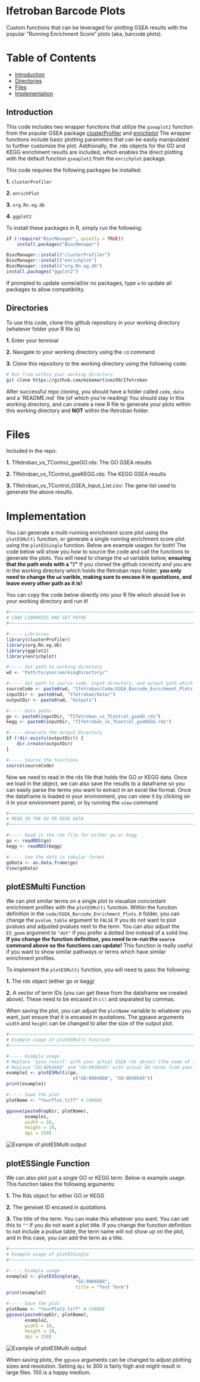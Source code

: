 # Ifetroban Barcode Plots
Custom functions that can be leveraged for plotting GSEA results with the popular "Running Enrichment Score" plots (aka, barcode plots).

# Table of Contents
- [Introduction](#introduction)
- [Directories](#directories)
- [Files](#files)
- [Implementation](#implementation)


## Introduction
This code includes two wrapper functions that utilize the `gseaplot2` function from the popular GSEA package [clusterProfiler](https://bioconductor.org/packages/release/bioc/html/clusterProfiler.html) and [enrichplot](https://yulab-smu.top/biomedical-knowledge-mining-book/enrichplot.html)
The wrapper functions include basic plotting parameters that can be easily manipulated to further customize the plot.
Addtionally, the .rds objects for the GO and KEGG enrichment results are included, which enables the direct plotting with the default function `gseaplot2` from the `enrichplot` package.

This code requires the following packages be installed:

**1.** `clusterProfiler`

**2.** `enrichPlot`

**3.**  `org.Rn.eg.db`

**4.** `ggplot2`


To install these packages in R, simply run the following:
``` R
if (!require("BiocManager", quietly = TRUE))
    install.packages("BiocManager")

BiocManager::install("clusterProfiler")
BiocManager::install("enrichplot")
BiocManager::install("org.Rn.eg.db")
install.packages("ggplot2")
```

If prompted to update some/all/or no packages, type `a` to update all packages to allow compatibility.

## Directories
To use this code, clone this github repository in your working directory (whatever folder your R file is)

**1.** Enter your terminal

**2.** Navigate to your working directory using the `cd` command

**3.** Clone this repository to the working directory using the following code:


``` bash
# Run from within your working directory
git clone https://github.com/mikemartinez99/Ifetroban
```

After successful repo cloning, you should have a folder called `code`, `data` and a 'README.md` file (of which you're reading)
You should stay in this working directory, and can create a new R file to generate your plots within this working directory and **NOT** within the Ifetroban folder.


# Files
Included in the repo:

**1.** TIfetroban_vs_TControl_gseGO.rds: The GO GSEA results

**2.** TIfetroban_vs_TControl_gseKEGG.rds: The KEGG GSEA results

**3.** TIfetroban_vs_TControl_GSEA_Input_List.csv: The gene list used to generate the above results.




# Implementation
You can generate a multi-running enrichment score plot using the `plotESMulti` function, or generate a single running enrichment score plot using the `plotESSingle` function. Below are example usages for both!
The code below will show you how to source the code and call the functions to generate the plots. You will need to change the `wd` variable below, **ensuring that the path ends with a "/"**
If you cloned the github correctly and you are in the working directory which holds the Ifetroban repo folder, **you only need to change the `wd` varible, making sure to encase it in quotations, and leave every other path as it is!**

You can copy the code below directly into your R file which should live in your working directory and run it!

```R
#~~~~~~~~~~~~~~~~~~~~~~~~~~~~~~~~~~~~~~~~~~~~~~~~~~~~~~~~~~~~~~~~~~~~~~~~~~~~~~#
# LOAD LIBRARIES AND SET PATHS
#~~~~~~~~~~~~~~~~~~~~~~~~~~~~~~~~~~~~~~~~~~~~~~~~~~~~~~~~~~~~~~~~~~~~~~~~~~~~~~#

#----- Libraries
library(clusterProfiler)
library(org.Rn.eg.db)
library(ggplot2)
library(enrichplot)

#----- Set path to working directory
wd <- "Path/to/your/workingDirectory/"

#----- Set path to source code, input directory, and output path which we will create
sourceCode <- paste0(wd, "Ifetroban/Code/GSEA_Barcode_Enrichment_Plots.R"
inputDir <- paste0(wd, "Ifetroban/Data/")
outputDir <- paste0(wd, "Outputs")

#----- Data paths
go <- paste0(inputDir, "TIfetroban_vs_TControl_gseGO.rds")
kegg <- paste0(inputDir, "TIfetroban_vs_TControl_gseKEGG.rds")

#----- Generate the output Directory
if (!dir.exists(outputDir)) {
    dir.create(outputDir)
}

#----- Source the functions
source(sourceCode)
```
Now we need to read in the rds file that holds the GO or KEGG data. Once we load in the object, we can also save the results to a dataframe so you can easily parse the terms you want to extract in an excel like format. Once the dataframe is loaded in your environment, you can view it by clicking on it in your environment panel, or by running the `view` command

```R
#~~~~~~~~~~~~~~~~~~~~~~~~~~~~~~~~~~~~~~~~~~~~~~~~~~~~~~~~~~~~~~~~~~~~~~~~~~~~~~#
# READ IN THE GO OR KEGG DATA
#~~~~~~~~~~~~~~~~~~~~~~~~~~~~~~~~~~~~~~~~~~~~~~~~~~~~~~~~~~~~~~~~~~~~~~~~~~~~~~#

#----- Read in the rds file for either go or kegg
go <- readRDS(go)
kegg <- readRDS(kegg)

#----- See the data in tabular format
goData <- as.data.frame(go)
View(goData)
```

## plotESMulti Function

We can plot similar terms on a single plot to visualize concordant enrichment profiles with the `plotESMulti` function. Within the function definition in the `code/GSEA_Barcode_Enrichment_Plots.R` folder, you can change the `pvalue_table` argument to `FALSE` if you do not want to plot pvalues and adjusted pvalues next to the term. You can also adjust the `ES_geom` argument to `"dot"` if you prefer a dotted line instead of a solid line. **If you change the function definition, you need to re-run the `source` command above so the functions can update!**
This function is really useful if you want to show similar pathways or terms which have similar enrichment profiles. 

To implement the `plotESMulti` function, you will need to pass the following:

**1.** The rds object (either go or kegg)

**2.** A vector of term IDs (you can get these from the dataframe we created above). These need to be encased in `c()` and separated by commas.

When saving the plot, you can adjust the `plotName` variable to whatever you want, just ensure that it is encased in quotations. The ggsave arguments `width` and `height` can be changed to alter the size of the output plot. 


```R
#~~~~~~~~~~~~~~~~~~~~~~~~~~~~~~~~~~~~~~~~~~~~~~~~~~~~~~~~~~~~~~~~~~~~~~~~~~~~~~#
# Example usage of plotESMulti Function
#~~~~~~~~~~~~~~~~~~~~~~~~~~~~~~~~~~~~~~~~~~~~~~~~~~~~~~~~~~~~~~~~~~~~~~~~~~~~~~#

#----- Example usage
# Replace 'gsea_result' with your actual GSEA rds object (the name of the variable)
# Replace "GO:0004888" and "GO:0030545" with actual GO terms from your analysis (see the dataframe for the values)
example1 <- plotESMulti(go, 
                         c("GO:0004888", "GO:0030545"))
print(example1)

#----- Save the plot
plotName <- "YourPlot.tiff" # CHANGE

ggsave(paste0(opDir, plotName), 
       example1,
       width = 10,
       height = 10,
       dpi = 150)
```

![Example of plotESMulti output](Examples/YourPlot.png)

## plotESSingle Function

We can also plot just a single GO or KEGG term. Below is example usage. This function takes the following arguments:

**1.** The Rds object for either GO or KEGG

**2.** The geneset ID encased in quotations

**3.** The title of the term. You can make this whatever you want. You can set this to `""` if you do not want a plot title. 
If you change the function definition to not include a pvalue table, the term name will not show up on the plot, and in this case, you can add the term as a title.

```R
#~~~~~~~~~~~~~~~~~~~~~~~~~~~~~~~~~~~~~~~~~~~~~~~~~~~~~~~~~~~~~~~~~~~~~~~~~~~~~~#
# Example usage of plotESSingle
#~~~~~~~~~~~~~~~~~~~~~~~~~~~~~~~~~~~~~~~~~~~~~~~~~~~~~~~~~~~~~~~~~~~~~~~~~~~~~~#

#----- Example usage
example2 <- plotESSingle(go,
                          "GO:0004888",
                          title = "Test Term")
print(example2)

#----- Save the plot
plotName <- "YourPlot2.tiff" # CHANGE
ggsave(paste0(opDir, plotName), 
       example2,
       width = 10,
       height = 10,
       dpi = 150)

```

![Example of plotESMulti output](Examples/YourPlot2.png)

When saving plots, the `ggsave` arguments can be changed to adjust plotting sizes and resolution. Setting `dpi` to 300 is fairly high and might result in large files. 150 is a happy medium. 

